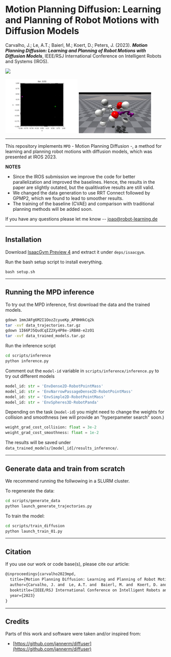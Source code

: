 # Motion Planning Diffusion: Learning and Planning of Robot Motions with Diffusion Models


Carvalho, J.; Le, A.T.; Baierl, M.; Koert, D.; Peters, J. (2023). **_Motion Planning Diffusion: Learning and Planning of Robot Motions with Diffusion Models_**, IEEE/RSJ International Conference on Intelligent Robots and Systems (IROS).

[<img src="https://img.shields.io/badge/arxiv-%23B31B1B.svg?&style=for-the-badge&logo=arxiv&logoColor=white" />](https://arxiv.org/abs/2308.01557)


<p float="middle">
  <img src="figures/EnvDense2D-RobotPointMass.gif" width="45%" />
  <img src="figures/EnvSpheres3D-RobotPanda.gif" width="45%" />
</p>

---
This repository implements `MPD` - Motion Planning Diffusion -, a method for learning and planning robot motions with
diffusion models, which was presented at IROS 2023.

**NOTES**
- Since the IROS submission we improve the code for better parallelization and improved the baselines.
Hence, the results in the paper are slightly outated, but the qualitivative results are still valid.
- We changed the data generation to use RRT Connect followed by GPMP2, which we found to lead to smoother results.
- The training of the baseline (CVAE) and comparison with traditional planning methods will be added soon. 


If you have any questions please let me know -- [joao@robot-learning.de](mailto:joao@robot-learning.de)

---
## Installation

Download [IsaacGym Preview 4](https://developer.nvidia.com/isaac-gym) and extract it under `deps/isaacgym`. 

Run the bash setup script to install everything.
```
bash setup.sh
```

---
## Running the MPD inference

To try out the MPD inference, first download the data and the trained models. 

```bash
gdown 1mmJAFg6M2I1OozZcyueKp_AP0HHkCq2k
tar -xvf data_trajectories.tar.gz
gdown 1I66PJ5QudCqIZ2Xy4P8e-iRBA8-e2zO1
tar -xvf data_trained_models.tar.gz
```

Run the inference script
```bash
cd scripts/inference
python inference.py
```

Comment out the `model-id` variable in `scripts/inference/inference.py` to try out different models
```python
model_id: str = 'EnvDense2D-RobotPointMass'
model_id: str = 'EnvNarrowPassageDense2D-RobotPointMass'
model_id: str = 'EnvSimple2D-RobotPointMass'
model_id: str = 'EnvSpheres3D-RobotPanda'
```

Depending on the task (`model-id`) you might need to change the weights for collision and smoothness (we will provide an "hyperpameter search" soon.)
```python
weight_grad_cost_collision: float = 3e-2
weight_grad_cost_smoothness: float = 1e-2
```

The results will be saved under `data_trained_models/[model_id]/results_inference/`.

---
## Generate data and train from scratch

We recommend running the follwowing in a SLURM cluster.

To regenerate the data:
```bash
cd scripts/generate_data
python launch_generate_trajectories.py
```

To train the model:
```bash
cd scripts/train_diffusion
python launch_train_01.py
```





---
## Citation

If you use our work or code base(s), please cite our article:
```latex
@inproceedings{carvalho2023mpd,
  title={Motion Planning Diffusion: Learning and Planning of Robot Motions with Diffusion Models},
  author={Carvalho, J. and  Le, A.T. and  Baierl, M. and  Koert, D. and  Peters, J.},
  booktitle={IEEE/RSJ International Conference on Intelligent Robots and Systems (IROS)},
  year={2023}
}
```


---
## Credits

Parts of this work and software were taken and/or inspired from:
- [https://github.com/jannerm/diffuser](https://github.com/jannerm/diffuser)


